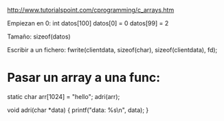 http://www.tutorialspoint.com/cprogramming/c_arrays.htm

Empiezan en 0:
int datos[100]
datos[0] = 0
datos[99] = 2

Tamaño:
sizeof(datos)

Escribir a un fichero:
fwrite(clientdata, sizeof(char), sizeof(clientdata), fd);



# Pasar un array a una func:
static char arr[1024] = "hello";
adri(arr);

void adri(char *data) {
  printf("data: %s\n", data);
  }

